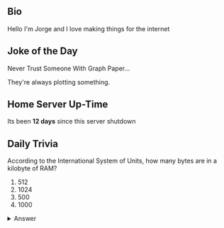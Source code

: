 ## Bio

Hello I'm Jorge and I love making things for the internet

## Joke of the Day

Never Trust Someone With Graph Paper...

They're always plotting something.

## Home Server Up-Time

Its been **12 days** since this server shutdown


## Daily Trivia

According to the International System of Units, how many bytes are in a kilobyte of RAM?
 1. 512
 2. 1024
 3. 500
 4. 1000

<details>
  <summary>Answer</summary>
  1000
</details>
